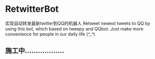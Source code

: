 # RetwitterBot
实现自动转发最新twitter到QQ的机器人
Retweet newest tweets to QQ by using this bot, which based on tweepy and QQbot. 
Just make more convenience for people in our daily life (*^_^*)
## 施工中………………

